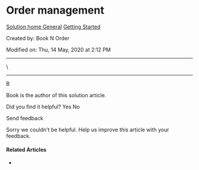 # Order management

[Solution home ](broken-reference)[General](broken-reference) [Getting Started](broken-reference)

Created by: Book N Order

Modified on: Thu, 14 May, 2020 at 2:12 PM

***

\


***

B

Book is the author of this solution article.

Did you find it helpful? Yes No

Send feedback

Sorry we couldn't be helpful. Help us improve this article with your feedback.

#### Related Articles

*
